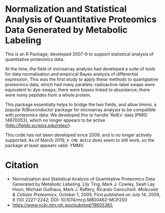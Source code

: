 # Normalization and Statistical Analysis of Quantitative Proteomics Data Generated by Metabolic Labeling

This is an R Package, developed 2007-9 to support statistical analysis of quantitative proteomics data.

At the time, the field of microarray analysis had developed a suite of tools for data normalisation and empirical Bayes analysis of differential expression. This was the first study to apply these methods to quantgiative proteomics data, which had many parallels: radioactive-label swaps were equivalent to dye-swaps; there were biases linked to abundance; there were many peptides from a whole protein.

This package essentially helps to bridge the two fields, and allow *limma*, a popular R/Bioconductor package for microarray analysis to be compatible with proteomics data. We developed this to handle 'RelEx' data [PMID 14670053], which no longer appears to be active (http://fields.scripps.edu/relex/).

This code has not been developed since 2009, and is no longer actively supported. As of March 2019, `R CMD BUILD` does seem to still work, so the package at least appears valid. YMMV.

# Citation
* Normalization and Statistical Analysis of Quantitative Proteomics Data Generated by Metabolic Labeling. Lily Ting, Mark J. Cowley, Seah Lay Hoon, Michael Guilhaus, Mark J. Raftery, Ricardo Cavicchioli. *Molecular & Cellular Proteomics*, October 1, 2009, First published on July 14, 2009, 8 (10) 2227-2242; DOI: 10.1074/mcp.M800462-MCP200
* https://www.ncbi.nlm.nih.gov/pubmed/19605365,

